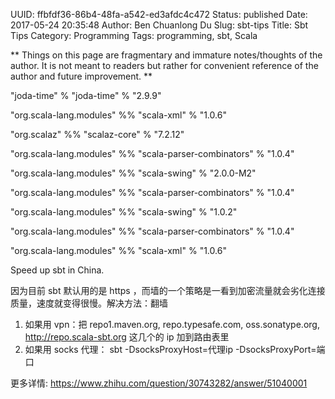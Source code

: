 UUID: ffbfdf36-86b4-48fa-a542-ed3afdc4c472
Status: published
Date: 2017-05-24 20:35:48
Author: Ben Chuanlong Du
Slug: sbt-tips
Title: Sbt Tips
Category: Programming
Tags: programming, sbt, Scala

**
Things on this page are
fragmentary and immature notes/thoughts of the author.
It is not meant to readers
but rather for convenient reference of the author and future improvement.
**

"joda-time" % "joda-time" % "2.9.9"

"org.scala-lang.modules" %% "scala-xml" % "1.0.6"

"org.scalaz" %% "scalaz-core" % "7.2.12"

"org.scala-lang.modules" %% "scala-parser-combinators" % "1.0.4"

"org.scala-lang.modules" %% "scala-swing" % "2.0.0-M2"

"org.scala-lang.modules" %% "scala-parser-combinators" % "1.0.4"

"org.scala-lang.modules" %% "scala-swing" % "1.0.2"

"org.scala-lang.modules" %% "scala-parser-combinators" % "1.0.4"

"org.scala-lang.modules" %% "scala-xml" % "1.0.6"


Speed up sbt in China. 

因为目前 sbt 默认用的是 https ，而墙的一个策略是一看到加密流量就会劣化连接质量，速度就变得很慢。解决方法：翻墙
1. 如果用 vpn：把 repo1.maven.org, repo.typesafe.com, oss.sonatype.org, http://repo.scala-sbt.org 这几个的 ip 加到路由表里
2. 如果用 socks 代理： sbt -DsocksProxyHost=代理ip -DsocksProxyPort=端口

更多详情: https://www.zhihu.com/question/30743282/answer/51040001
